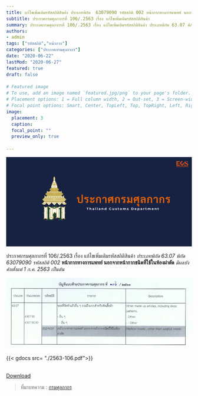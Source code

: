 ```yaml
---
title: แก้ไขเพิ่มเติมรหัสสถิติสินค้า ประเภทพิกัด  63079090 รหัสสถิติ 002 หน้ากากทางการแพทย์ นอกจากหน้ากากชนิดที่ใช้ในห้องผ่าตัด
subtitle: ประกาศกรมศุลกากรที่ 106/.2563 เรื่อง แก้ไขเพิ่มเติมรหัสสถิติสินค้า 
summary: ประกาศกรมศุลกากรที่ 106/.2563 เรื่อง แก้ไขเพิ่มเติมรหัสสถิติสินค้า ประเภทพิกัด 63.07 พิกัด 63079090 รหัสสถิติ 002 หน้ากากทางการแพทย์ นอกจากหน้ากากชนิดที่ใช้ในห้องผ่าตัด  มีผลบังค้บตั้งแต่ 1 ก.ค. 2563 เป็นต้น
authors:
- admin
tags: ["รหัสสถิติ","หน้ากาก"]
categories: ["ประกาศกรมศุลกากร"]
date: "2020-06-22"
lastMod: "2020-06-27"
featured: true
draft: false

# Featured image
# To use, add an image named `featured.jpg/png` to your page's folder.
# Placement options: 1 = Full column width, 2 = Out-set, 3 = Screen-width
# Focal point options: Smart, Center, TopLeft, Top, TopRight, Left, Right, BottomLeft, Bottom, BottomRight
image:
  placement: 3
  caption: 
  focal_point: ""
  preview_only: true

---
```


![](featured.png)

ประกาศกรมศุลกากรที่ 106/.2563 เรื่อง แก้ไขเพิ่มเติมรหัสสถิติสินค้า *ประเภทพิกัด 63.07 พิกัด 63079090 รหัสสถิติ 002* **หน้ากากทางการแพทย์ นอกจากหน้ากากชนิดที่ใช้ในห้องผ่าตัด**  *มีผลบังค้บตั้งแต่ 1 ก.ค. 2563 เป็นต้น*

![](img-01.jpg)

{{< gdocs src= "./2563-106.pdf">}}

<br>
<div class="article-tags">
<a class="badge badge-danger" href="./2563-106.pdf" target="_blank" id="download_files_new"> Download </a> 
</div>

> ที่มาบทความ : [กรมศุลกากร](http://th.customs.go.th/cont_strc_download_with_docno_date.php?lang=th&top_menu=menu_homepage&current_id=14232832414b505f46464b4c464b4b)
